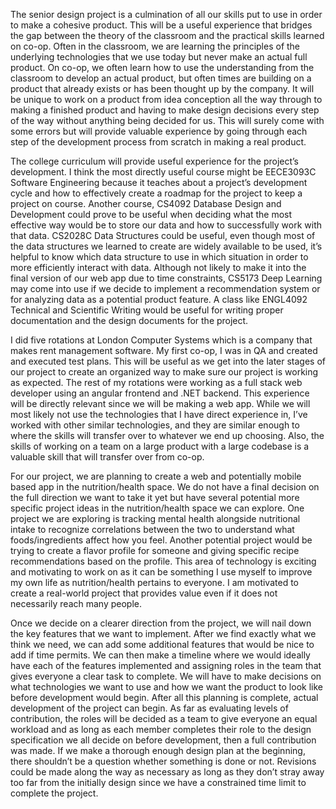 The senior design project is a culmination of all our skills put to use in order to make a cohesive product. This will be a useful experience that bridges the gap between the theory of the classroom and the practical skills learned on co-op. Often in the classroom, we are learning the principles of the underlying technologies that we use today but never make an actual full product. On co-op, we often learn how to use the understanding from the classroom to develop an actual product, but often times are building on a product that already exists or has been thought up by the company. It will be unique to work on a product from idea conception all the way through to making a finished product and having to make design decisions every step of the way without anything being decided for us. This will surely come with some errors but will provide valuable experience by going through each step of the development process from scratch in making a real product.

The college curriculum will provide useful experience for the project’s development. I think the most directly useful course might be EECE3093C Software Engineering because it teaches about a project’s development cycle and how to effectively create a roadmap for the project to keep a project on course. Another course, CS4092 Database Design and Development could prove to be useful when deciding what the most effective way would be to store our data and how to successfully work with that data. CS2028C Data Structures could be useful, even though most of the data structures we learned to create are widely available to be used, it’s helpful to know which data structure to use in which situation in order to more efficiently interact with data. Although not likely to make it into the final version of our web app due to time constraints, CS5173 Deep Learning may come into use if we decide to implement a recommendation system or for analyzing data as a potential product feature. A class like ENGL4092 Technical and Scientific Writing would be useful for writing proper documentation and the design documents for the project.

I did five rotations at London Computer Systems which is a company that makes rent management software. My first co-op, I was in QA and created and executed test plans. This will be useful as we get into the later stages of our project to create an organized way to make sure our project is working as expected. The rest of my rotations were working as a full stack web developer using an angular frontend and .NET backend. This experience will be directly relevant since we will be making a web app. While we will most likely not use the technologies that I have direct experience in, I’ve worked with other similar technologies, and they are similar enough to where the skills will transfer over to whatever we end up choosing. Also, the skills of working on a team on a large product with a large codebase is a valuable skill that will transfer over from co-op.

For our project, we are planning to create a web and potentially mobile based app in the nutrition/health space. We do not have a final decision on the full direction we want to take it yet but have several potential more specific project ideas in the nutrition/health space we can explore. One project we are exploring is tracking mental health alongside nutritional intake to recognize correlations between the two to understand what foods/ingredients affect how you feel. Another potential project would be trying to create a flavor profile for someone and giving specific recipe recommendations based on the profile. This area of technology is exciting and motivating to work on as it can be something I use myself to improve my own life as nutrition/health pertains to everyone. I am motivated to create a real-world project that provides value even if it does not necessarily reach many people.

Once we decide on a clearer direction from the project, we will nail down the key features that we want to implement. After we find exactly what we think we need, we can add some additional features that would be nice to add if time permits. We can then make a timeline where we would ideally have each of the features implemented and assigning roles in the team that gives everyone a clear task to complete. We will have to make decisions on what technologies we want to use and how we want the product to look like before development would begin. After all this planning is complete, actual development of the project can begin. As far as evaluating levels of contribution, the roles will be decided as a team to give everyone an equal workload and as long as each member completes their role to the design specification we all decide on before development, then a full contribution was made. If we make a thorough enough design plan at the beginning, there shouldn’t be a question whether something is done or not. Revisions could be made along the way as necessary as long as they don’t stray away too far from the initially design since we have a constrained time limit to complete the project.
